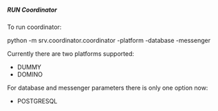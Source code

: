##### **RUN Coordinator**
To run coordinator:

python -m srv.coordinator.coordinator -platform <platform> -database <database> -messenger <messenger>

Currently there are two platforms supported:
- DUMMY 
- DOMINO

For database and messenger parameters there is only one option now:
- POSTGRESQL